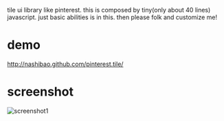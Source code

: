 tile ui library like pinterest. this is composed by tiny(only about 40 lines) javascript. just basic abilities is in this. then please folk and customize me! 

# demo
<http://nashibao.github.com/pinterest.tile/>

# screenshot
![screenshot1](https://dl.dropbox.com/u/151205/Screen%20Shot%202012-06-18%20at%2019.01.32.png)
